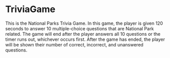 # TriviaGame
This is the National Parks Trivia Game. In this game, the player is given 120 seconds to answer 10 multiple-choice questions that are National Park related. The game will end after the player answers all 10 questions or the timer runs out, whichever occurs first. After the game has ended, the player will be shown their number of correct, incorrect, and unanswered questions. 
